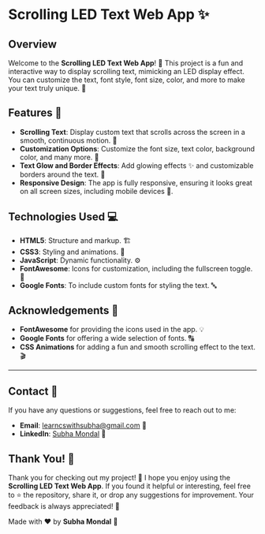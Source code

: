 # Scrolling LED Text Web App ✨

## Overview

Welcome to the **Scrolling LED Text Web App**! 🎉 This project is a fun and interactive way to display scrolling text, mimicking an LED display effect. You can customize the text, font style, font size, color, and more to make your text truly unique. 🌟

## Features 🔧

- **Scrolling Text**: Display custom text that scrolls across the screen in a smooth, continuous motion. 📝
- **Customization Options**: Customize the font size, text color, background color, and many more. 🎨
- **Text Glow and Border Effects**: Add glowing effects ✨ and customizable borders around the text. 🌈
- **Responsive Design**: The app is fully responsive, ensuring it looks great on all screen sizes, including mobile devices 📱.

## Technologies Used 💻

- **HTML5**: Structure and markup. 🏗️
- **CSS3**: Styling and animations. 🎨
- **JavaScript**: Dynamic functionality. ⚙️
- **FontAwesome**: Icons for customization, including the fullscreen toggle. 🌟
- **Google Fonts**: To include custom fonts for styling the text. 🔤

## Acknowledgements 🙏

- **FontAwesome** for providing the icons used in the app. 💡
- **Google Fonts** for offering a wide selection of fonts. 🔠
- **CSS Animations** for adding a fun and smooth scrolling effect to the text. 🎬

---

## Contact 📩

If you have any questions or suggestions, feel free to reach out to me:

- **Email**: learncswithsubha@gmail.com 📧
- **LinkedIn**: [Subha Mondal](https://www.linkedin.com/in/subha-mondal10/) 💼

## Thank You! 💖

Thank you for checking out my project! 🙌 I hope you enjoy using the **Scrolling LED Text Web App**. If you found it helpful or interesting, feel free to ⭐️ the repository, share it, or drop any suggestions for improvement. Your feedback is always appreciated! 🌟

Made with ❤️ by **Subha Mondal** 🤗
